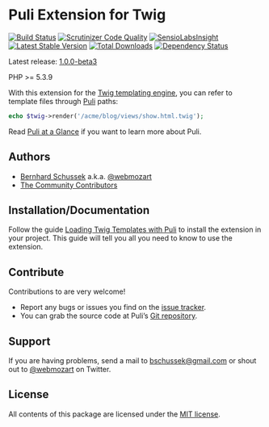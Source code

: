 Puli Extension for Twig
=======================

[![Build Status](https://travis-ci.org/puli/twig-extension.png?branch=1.0.0-beta3)](https://travis-ci.org/puli/twig-extension)
[![Scrutinizer Code Quality](https://scrutinizer-ci.com/g/puli/twig-extension/badges/quality-score.png?b=1.0.0-beta3)](https://scrutinizer-ci.com/g/puli/twig-extension/?branch=1.0.0-beta3)
[![SensioLabsInsight](https://insight.sensiolabs.com/projects/63fa6b60-7f9c-4a47-ab76-db0e259f9075/mini.png)](https://insight.sensiolabs.com/projects/63fa6b60-7f9c-4a47-ab76-db0e259f9075)
[![Latest Stable Version](https://poser.pugx.org/puli/twig-extension/v/stable.png)](https://packagist.org/packages/puli/twig-extension)
[![Total Downloads](https://poser.pugx.org/puli/twig-extension/downloads.png)](https://packagist.org/packages/puli/twig-extension)
[![Dependency Status](https://www.versioneye.com/php/puli:twig-extension/1.0.0/badge.png)](https://www.versioneye.com/php/puli:twig-extension/1.0.0)

Latest release: [1.0.0-beta3](https://packagist.org/packages/puli/twig-extension#1.0.0-beta3)

PHP >= 5.3.9

With this extension for the [Twig templating engine], you can refer to template
files through [Puli] paths:

```php
echo $twig->render('/acme/blog/views/show.html.twig');
```

Read [Puli at a Glance] if you want to learn more about Puli.

Authors
-------

* [Bernhard Schussek] a.k.a. [@webmozart]
* [The Community Contributors]

Installation/Documentation
--------------------------

Follow the guide [Loading Twig Templates with Puli] to install the extension in
your project. This guide will tell you all you need to know to use the extension.

Contribute
----------

Contributions to are very welcome!

* Report any bugs or issues you find on the [issue tracker].
* You can grab the source code at Puli’s [Git repository].

Support
-------

If you are having problems, send a mail to bschussek@gmail.com or shout out to
[@webmozart] on Twitter.

License
-------

All contents of this package are licensed under the [MIT license].

[Bernhard Schussek]: http://webmozarts.com
[The Community Contributors]: https://github.com/puli/twig-extension/graphs/contributors
[Twig templating engine]: http://twig.sensiolabs.org
[Puli]: http://puli.io
[Loading Twig Templates with Puli]: http://docs.puli.io/en/latest/extensions/twig.html
[Puli at a Glance]: http://docs.puli.io/en/latest/at-a-glance.html
[issue tracker]: https://github.com/puli/issues/issues
[Git repository]: https://github.com/puli/twig-extension
[@webmozart]: https://twitter.com/webmozart
[MIT license]: LICENSE
